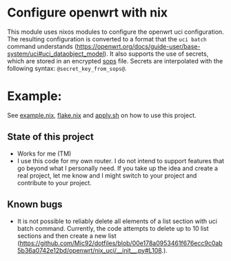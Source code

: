 # Configure openwrt with nix
This module uses nixos modules to configure the openwrt uci configuration. The
resulting configuration is converted to a format that the `uci batch` command
understands
(https://openwrt.org/docs/guide-user/base-system/uci#uci_dataobject_model).  It
also supports the use of secrets, which are stored in an encrypted
[sops](https://github.com/mozilla/sops) file. Secrets are interpolated with the
following syntax: `@secret_key_from_sops@`.

# Example:

See [example.nix](example.nix), [flake.nix](flake.nix) and [apply.sh](apply.sh) on how to use this project.

## State of this project

- Works for me (TM)
- I use this code for my own router. I do not intend to support features that go
  beyond what I personally need. If you take up the idea and create a real
  project, let me know and I might switch to your project and contribute to your
  project.

## Known bugs
- It is not possible to reliably delete all elements of a list section with uci
  batch command. Currently, the code attempts to delete up to 10 list sections
  and then create a new list
  (https://github.com/Mic92/dotfiles/blob/00e178a0953461f676ecc9c0ab5b36a0742e12bd/openwrt/nix_uci/__init__.py#L108.).
